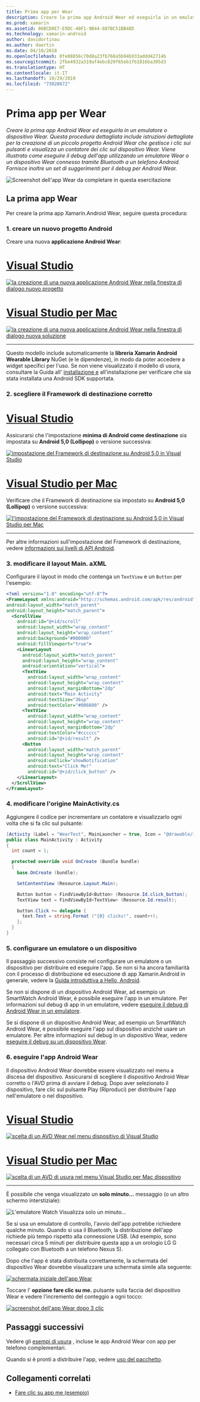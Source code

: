 ```yaml
---
title: Prima app per Wear
description: Creare la prima app Android Wear ed eseguirla in un emulatore o dispositivo Wear. Questa procedura dettagliata include istruzioni dettagliate per la creazione di un piccolo progetto Android Wear che gestisce i clic sui pulsanti e visualizza un contatore dei clic sul dispositivo Wear. Viene illustrato come eseguire il debug dell'app utilizzando un emulatore Wear o un dispositivo Wear connesso tramite Bluetooth a un telefono Android. Fornisce inoltre un set di suggerimenti per il debug per Android Wear.
ms.prod: xamarin
ms.assetid: 86BCD0E7-E9DC-40F1-9B44-887BC51BB48D
ms.technology: xamarin-android
author: davidortinau
ms.author: daortin
ms.date: 04/10/2018
ms.openlocfilehash: 0fe08856c70d8a23fb768a5b94b933addd42714b
ms.sourcegitcommit: 2fbe4932a319af4ebc829f65eb1fb1816ba305d3
ms.translationtype: HT
ms.contentlocale: it-IT
ms.lasthandoff: 10/29/2019
ms.locfileid: "73028672"
---
```

# <a name="hello-wear"></a>Prima app per Wear

_Creare la prima app Android Wear ed eseguirla in un emulatore o dispositivo Wear. Questa procedura dettagliata include istruzioni dettagliate per la creazione di un piccolo progetto Android Wear che gestisce i clic sui pulsanti e visualizza un contatore dei clic sul dispositivo Wear. Viene illustrato come eseguire il debug dell'app utilizzando un emulatore Wear o un dispositivo Wear connesso tramite Bluetooth a un telefono Android. Fornisce inoltre un set di suggerimenti per il debug per Android Wear._

![Screenshot dell'app Wear da completare in questa esercitazione](hello-wear-images/example.png)

## <a name="your-first-wear-app"></a>La prima app Wear

Per creare la prima app Xamarin.Android Wear, seguire questa procedura:

### <a name="1-create-a-new-android-project"></a>1. creare un nuovo progetto Android

Creare una nuova **applicazione Android Wear**:

<!-- markdownlint-disable MD001 -->

# <a name="visual-studiotabwindows"></a>[Visual Studio](#tab/windows)

[![la creazione di una nuova applicazione Android Wear nella finestra di dialogo nuovo progetto](hello-wear-images/vs/new-solution-sml.w157.png)](hello-wear-images/vs/new-solution.w157.png#lightbox)

# <a name="visual-studio-for-mactabmacos"></a>[Visual Studio per Mac](#tab/macos)

[![la creazione di una nuova applicazione Android Wear nella finestra di dialogo nuova soluzione](hello-wear-images/xs/new-solution-sml.png)](hello-wear-images/xs/new-solution.png#lightbox)

-----

Questo modello include automaticamente la **libreria Xamarin Android Wearable Library** NuGet (e le dipendenze), in modo da poter accedere a widget specifici per l'uso. Se non viene visualizzato il modello di usura, consultare la Guida all' [installazione e](~/android/wear/get-started/installation.md) all'installazione per verificare che sia stata installata una Android SDK supportata. 

### <a name="2-choose-the-correct-target-framework"></a>2. scegliere il **Framework di destinazione** corretto

# <a name="visual-studiotabwindows"></a>[Visual Studio](#tab/windows)

Assicurarsi che l'impostazione **minima di Android come destinazione** sia impostata su **Android 5,0 (Lollipop)** o versione successiva: 

[![impostazione del Framework di destinazione su Android 5,0 in Visual Studio](hello-wear-images/vs/target-framework-sml.png)](hello-wear-images/vs/target-framework.png#lightbox)

# <a name="visual-studio-for-mactabmacos"></a>[Visual Studio per Mac](#tab/macos)

Verificare che il Framework di destinazione sia impostato su **Android 5,0 (Lollipop)** o versione successiva:

[![l'impostazione del Framework di destinazione su Android 5,0 in Visual Studio per Mac](hello-wear-images/xs/target-framework-sml.png)](hello-wear-images/xs/target-framework.png#lightbox)

-----

Per altre informazioni sull'impostazione del Framework di destinazione, vedere [informazioni sui livelli di API Android](~/android/app-fundamentals/android-api-levels.md).

### <a name="3-edit-the-mainaxml-layout"></a>3. modificare il layout **Main. aXML**

Configurare il layout in modo che contenga un `TextView` e un `Button` per l'esempio: 

```xml
<?xml version="1.0" encoding="utf-8"?>
<FrameLayout xmlns:android="http://schemas.android.com/apk/res/android"
android:layout_width="match_parent"
android:layout_height="match_parent">
  <ScrollView
    android:id="@+id/scroll"
    android:layout_width="wrap_content"
    android:layout_height="wrap_content"
    android:background="#000000"
    android:fillViewport="true">
    <LinearLayout
      android:layout_width="match_parent"
      android:layout_height="wrap_content"
      android:orientation="vertical">
      <TextView
        android:layout_width="wrap_content"
        android:layout_height="wrap_content"
        android:layout_marginBottom="2dp"
        android:text="Main Activity"
        android:textSize="36sp"
        android:textColor="#006600" />
      <TextView
        android:layout_width="wrap_content"
        android:layout_height="wrap_content"
        android:layout_marginBottom="2dp"
        android:textColor="#cccccc"
        android:id="@+id/result" />
      <Button
        android:layout_width="match_parent"
        android:layout_height="wrap_content"
        android:onClick="showNotification"
        android:text="Click Me!"
        android:id="@+id/click_button" />
    </LinearLayout>
  </ScrollView>
</FrameLayout>
```

### <a name="4-edit-the-mainactivitycs-source"></a>4. modificare l'origine **MainActivity.cs**

Aggiungere il codice per incrementare un contatore e visualizzarlo ogni volta che si fa clic sul pulsante: 

```csharp
[Activity (Label = "WearTest", MainLauncher = true, Icon = "@drawable/icon")]
public class MainActivity : Activity
{
  int count = 1;

  protected override void OnCreate (Bundle bundle)
  {
    base.OnCreate (bundle);

    SetContentView (Resource.Layout.Main);

    Button button = FindViewById<Button> (Resource.Id.click_button);
    TextView text = FindViewById<TextView> (Resource.Id.result);

    button.Click += delegate {
      text.Text = string.Format ("{0} clicks!", count++);
    };
  }
}
```

### <a name="5-setup-an-emulator-or-device"></a>5. configurare un emulatore o un dispositivo

Il passaggio successivo consiste nel configurare un emulatore o un dispositivo per distribuire ed eseguire l'app. Se non si ha ancora familiarità con il processo di distribuzione ed esecuzione di app Xamarin.Android in generale, vedere la [Guida introduttiva a Hello, Android](~/android/get-started/hello-android/hello-android-quickstart.md).

Se non si dispone di un dispositivo Android Wear, ad esempio un SmartWatch Android Wear, è possibile eseguire l'app in un emulatore. Per informazioni sul debug di app in un emulatore, vedere [eseguire il debug di Android Wear in un emulatore](~/android/wear/deploy-test/debug-on-emulator.md).

Se si dispone di un dispositivo Android Wear, ad esempio un SmartWatch Android Wear, è possibile eseguire l'app sul dispositivo anziché usare un emulatore. Per altre informazioni sul debug in un dispositivo Wear, vedere [eseguire il debug su un dispositivo Wear](~/android/wear/deploy-test/debug-on-device.md).

### <a name="6-run-the-android-wear-app"></a>6. eseguire l'app Android Wear

Il dispositivo Android Wear dovrebbe essere visualizzato nel menu a discesa del dispositivo. Assicurarsi di scegliere il dispositivo Android Wear corretto o l'AVD prima di avviare il debug. Dopo aver selezionato il dispositivo, fare clic sul pulsante Play (Riproduci) per distribuire l'app nell'emulatore o nel dispositivo.

# <a name="visual-studiotabwindows"></a>[Visual Studio](#tab/windows)

[![scelta di un AVD Wear nel menu dispositivo di Visual Studio](hello-wear-images/vs/choose-wear-sim.png)](hello-wear-images/vs/choose-wear-sim.png#lightbox)

# <a name="visual-studio-for-mactabmacos"></a>[Visual Studio per Mac](#tab/macos)

[![scelta di un AVD di usura nel menu Visual Studio per Mac dispositivo](hello-wear-images/xs/choose-wear-sim.png)](hello-wear-images/xs/choose-wear-sim.png#lightbox)

-----

È possibile che venga visualizzato un **solo minuto...** messaggio (o un altro schermo interstiziale): 

![L'emulatore Watch Visualizza solo un minuto...](hello-wear-images/please-wait.png)

Se si usa un emulatore di controllo, l'avvio dell'app potrebbe richiedere qualche minuto. Quando si usa il Bluetooth, la distribuzione dell'app richiede più tempo rispetto alla connessione USB. (Ad esempio, sono necessari circa 5 minuti per distribuire questa app a un orologio LG G collegato con Bluetooth a un telefono Nexus 5).

Dopo che l'app è stata distribuita correttamente, la schermata del dispositivo Wear dovrebbe visualizzare una schermata simile alla seguente:

[![schermata iniziale dell'app Wear](hello-wear-images/mainactivity-screen.png)](hello-wear-images/mainactivity-screen.png#lightbox)

Toccare l' **opzione fare clic su me.** pulsante sulla faccia del dispositivo Wear e vedere l'incremento del conteggio a ogni tocco:

[![screenshot dell'app Wear dopo 3 clic](hello-wear-images/mainactivity-counts.png)](hello-wear-images/mainactivity-counts.png#lightbox)

## <a name="next-steps"></a>Passaggi successivi

Vedere gli [esempi di usura](https://docs.microsoft.com/samples/browse/?products=xamarin&term=Xamarin.Android+wear) , incluse le app Android Wear con app per telefono complementari.

Quando si è pronti a distribuire l'app, vedere [uso del pacchetto](~/android/wear/deploy-test/packaging.md).

## <a name="related-links"></a>Collegamenti correlati

- [Fare clic su app me (esempio)](https://docs.microsoft.com/samples/xamarin/monodroid-samples/wear-weartest)
